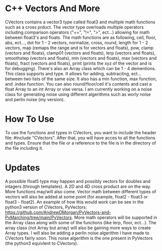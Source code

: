 # C++ Vectors And More

CVectors contains a vector3 type called float3 and multiple math functions such as a cross prduct. The vector type overloads multiple operators including comparison operators ("==", "!=", ">", ect...) allowing for math between float3's and floats. The math functions are as following, ceil, floor, abs, ect..., dot for 1 - 2 vectors, normalize, cross, round, length for 1 - 2 vectors, map (remaps the range and is for vectors and floats), pow, clamp (vectors and floats), clamp01 (vectors and floats), lerp (vectors and floats), smoothstep (vectors and floats), min (vectors and floats), max (vectors and floats), fract (vectors and floats), print (prints the xyz of the vector and is for debugging). There's also an Array class which can be 1 - 4 dementions. This class supports and type. It allows for adding, subtracitng, ect... between two lists of the same size. It also has a min function, max function, and .index function. You can also round/floor/ceil it's contents and cast a float Array to an int Array or vise versa. I am currently working on a noise class for generating noise using different algerithms such as worly noise and perlin noise (my version).

# How To Use

To use the functions and types in CVectors, you want to include the header file: #include "CVectors". After that, you will have acces to all the functions and types. Ensure that the file or a reference to the file is in the directory of the file including it.

# Updates

A possible float5 type may happen and possibly vectors for doubles and intagers (through templates). A 2D and 4D cross product are on the way. More functions may/will also come. Vector math between different types of vectors will also be added at some point (for example, float2 - float3 or float3 - float2). An example of how this would work can be see in the python3 version of CVectors, PyVectors: https://github.com/AndrewDMorgan/PyVectors-and-PyMarching/tree/main/PyVectors. More math operators will be supported in the Array class along with some of the functions (like lerp, floor, ect...). The array class (not Array but array) will also be gaining more ways to create Array types. I will also be adding a perlin noise algerithm I have made to CVectors fairly soon. This noise algerithm is the one present in PyVectors (the python3 equivlent to CVectors).
